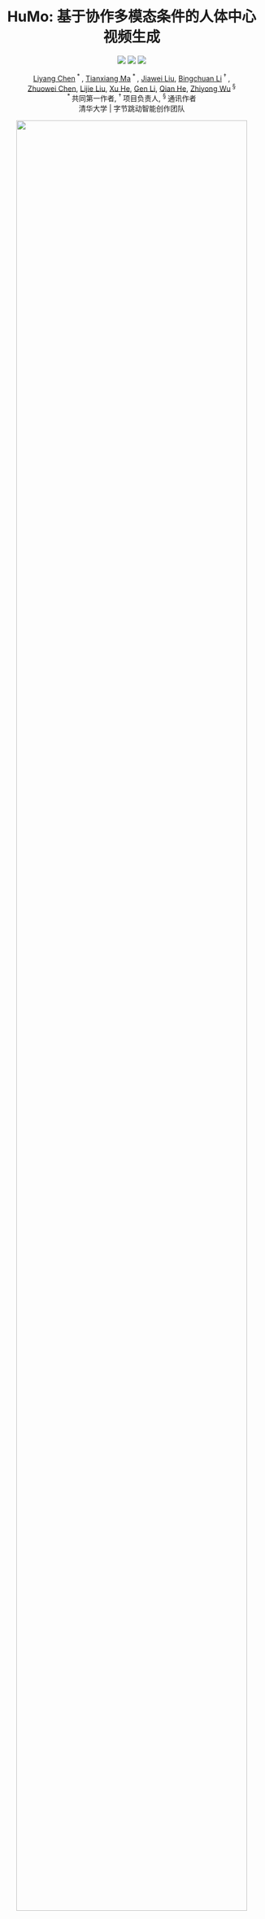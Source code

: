 <div align="center">
<h1> HuMo: 基于协作多模态条件的人体中心视频生成 </h1>

<a href="https://arxiv.org/abs/2509.08519"><img src="https://img.shields.io/badge/arXiv%20paper-2509.08519-b31b1b.svg"></a>
<a href="https://phantom-video.github.io/HuMo/"><img src="https://img.shields.io/badge/Project_page-More_visualizations-green"></a>
<a href="https://huggingface.co/bytedance-research/HuMo"><img src="https://img.shields.io/static/v1?label=%F0%9F%A4%97%20Hugging%20Face&message=Model&color=orange"></a>

[Liyang Chen](https://scholar.google.com/citations?user=jk6jWXgAAAAJ&hl)<sup> * </sup>, [Tianxiang Ma](https://tianxiangma.github.io/)<sup> * </sup>, [Jiawei Liu](https://scholar.google.com/citations?user=X21Fz-EAAAAJ), [Bingchuan Li](https://scholar.google.com/citations?user=ac5Se6QAAAAJ)<sup> &dagger; </sup>, <br>[Zhuowei Chen](https://scholar.google.com/citations?user=ow1jGJkAAAAJ), [Lijie Liu](https://liulj13.github.io/), [Xu He](https://scholar.google.com/citations?user=KMrFk2MAAAAJ&hl), [Gen Li](https://scholar.google.com/citations?user=wqA7EIoAAAAJ), [Qian He](https://scholar.google.com/citations?user=9rWWCgUAAAAJ), [Zhiyong Wu](https://scholar.google.com/citations?user=7Xl6KdkAAAAJ)<sup> § </sup><br>
<sup> * </sup>共同第一作者, <sup> &dagger; </sup>项目负责人, <sup> § </sup>通讯作者  
清华大学 | 字节跳动智能创作团队

</div>

<p align="center">
<img src="assets/teaser.png" width=95%>
<p>

## 🔥 最新动态

* HuMo最佳实践指南即将发布，敬请期待。
* 2025年9月16日：🔥🔥 我们发布了[1.7B权重](https://huggingface.co/bytedance-research/HuMo/tree/main/HuMo-1.7B)，可在32G GPU上8分钟内生成480P视频。虽然视觉质量比17B模型略低，但音视频同步效果几乎不受影响。
* 2025年9月13日：🔥🔥 17B模型已集成到[ComfyUI-Wan](https://github.com/kijai/ComfyUI-WanVideoWrapper)，可在NVIDIA 3090 GPU上运行。感谢[kijai](https://github.com/kijai)的更新！
* 2025年9月10日：🔥🔥 我们发布了[17B权重](https://huggingface.co/bytedance-research/HuMo/tree/main/HuMo-17B)和推理代码。
* 2025年9月9日：我们发布了**HuMo**的[项目主页](https://phantom-video.github.io/HuMo/)和[技术报告](https://arxiv.org/abs/2509.08519/)。

## ✨ 核心特性
HuMo是一个统一的、以人为中心的视频生成框架，旨在从多模态输入（包括文本、图像和音频）生成高质量、细粒度且可控的人体视频。它支持强大的文本提示跟随、一致的主体保持和同步的音频驱动动作。

> - **文本-图像视频生成** - 使用文本提示结合参考图像自定义角色外观、服装、妆容、道具和场景。
> - **文本-音频视频生成** - 仅从文本和音频输入生成音频同步视频，无需图像参考，实现更大的创作自由度。
> - **文本-图像-音频视频生成** - 通过结合文本、图像和音频指导实现更高级别的定制和控制。

## 📑 待办事项
- [x] 发布论文
- [x] HuMo-17B检查点
- [x] HuMo-1.7B检查点
- [x] 推理代码
  - [ ] 文本-图像输入
  - [x] 文本-音频输入
  - [x] 文本-图像-音频输入
- [x] 多GPU推理
- [ ] HuMo电影级生成最佳实践指南
- [ ] 生成***无面权游***演示的提示词
- [ ] 训练数据
## 科哥二改webui运行截图：
![image.png](https://codewithgpu-image-1310972338.cos.ap-beijing.myqcloud.com/212292-548949436-YmVQu1ZlQNX8lItItbgh.png)
![image.png](https://codewithgpu-image-1310972338.cos.ap-beijing.myqcloud.com/212292-967734830-cM2VzjUWtA6r3gXohgoK.png)
![image.png](https://codewithgpu-image-1310972338.cos.ap-beijing.myqcloud.com/212292-561023803-UrfrWQsLigXhUkGM0HBm.png)
![image.png](https://codewithgpu-image-1310972338.cos.ap-beijing.myqcloud.com/212292-707651691-KDeg2PPa0kqSYsiOFV4r.png)
![image.png](https://codewithgpu-image-1310972338.cos.ap-beijing.myqcloud.com/212292-672044115-o8K33GSDCIjDBC004gdz.png)
![image.png](https://codewithgpu-image-1310972338.cos.ap-beijing.myqcloud.com/212292-376963800-6EYZgSPaE3eHglSzcenB.png)

## ⚡️ 快速开始
### 本仓库安装环境：
```
(py310) root@ada2076d9480:/workspace/HuMo# nvcc -V
nvcc: NVIDIA (R) Cuda compiler driver
Copyright (c) 2005-2025 NVIDIA Corporation
Built on Wed_Jan_15_19:20:09_PST_2025
Cuda compilation tools, release 12.8, V12.8.61
Build cuda_12.8.r12.8/compiler.35404655_0
(py310) root@ada2076d9480:/workspace/HuMo# python -V
Python 3.10.16
```
### 安装环境【官方】
```
conda create -n humo python=3.11
conda activate humo
pip install torch==2.5.1 torchvision==0.20.1 torchaudio==2.5.1 --index-url https://download.pytorch.org/whl/cu124
pip install flash_attn==2.6.3
pip install -r requirements.txt
conda install -c conda-forge ffmpeg
```

### 模型准备
| 模型       | 下载链接                                                                                                                                           |    说明                      |
|--------------|---------------------------------------------------------------------------------------------------------------------------------------------------------|-------------------------------|
| HuMo-17B      | 🤗 [Huggingface](https://huggingface.co/bytedance-research/HuMo/tree/main/HuMo-17B)   | 支持480P和720P 
| HuMo-1.7B | 🤗 [Huggingface](https://huggingface.co/bytedance-research/HuMo/tree/main/HuMo-1.7B) | 32G GPU轻量版
| Wan-2.1 | 🤗 [Huggingface](https://huggingface.co/Wan-AI/Wan2.1-T2V-1.3B) | VAE和文本编码器
| Whisper-large-v3 |      🤗 [Huggingface](https://huggingface.co/openai/whisper-large-v3)          | 音频编码器
| Audio separator |      🤗 [Huggingface](https://huggingface.co/huangjackson/Kim_Vocal_2)          | 去除背景噪音（可选）

使用huggingface-cli下载模型：
``` sh
huggingface-cli download Wan-AI/Wan2.1-T2V-1.3B --local-dir ./weights/Wan2.1-T2V-1.3B
huggingface-cli download bytedance-research/HuMo --local-dir ./weights/HuMo
huggingface-cli download openai/whisper-large-v3 --local-dir ./weights/whisper-large-v3
huggingface-cli download huangjackson/Kim_Vocal_2 --local-dir ./weights/audio_separator
```

### 运行多模态条件视频生成

我们的模型兼容480P和720P分辨率。720P推理将获得更好的质量。
> 一些建议
> - 请按照[test_case.json](./examples/test_case.json)中的描述准备您的文本、参考图像和音频。
> - 我们使用FSDP + 序列并行支持多GPU推理。
> - 模型在25 FPS的97帧视频上训练。生成超过97帧的视频可能会降低性能。我们将提供用于更长生成的新检查点。

#### 配置HuMo

可以通过修改[generate.yaml](humo/configs/inference/generate.yaml)配置文件来自定义HuMo的行为和输出。
以下参数控制生成长度、视频分辨率以及文本、图像和音频输入的平衡：

```yaml
generation:
  frames: <int>                 # 生成视频的帧数
  scale_a: <float>              # 音频指导强度。越高 = 音频运动同步越好
  scale_t: <float>              # 文本指导强度。越高 = 更好地遵循文本提示
  mode: "TA"                    # 输入模式："TA"表示文本+音频；"TIA"表示文本+图像+音频
  height: 720                   # 视频高度（例如720或480）
  width: 1280                   # 视频宽度（例如1280或832）

dit:
  sp_size: <int>                # 序列并行大小。设置为使用的GPU数量

diffusion:
  timesteps:
    sampling:
      steps: 50                 # 去噪步数。较低（30-40） = 更快生成
```

#### 1. 文本-音频输入

``` sh
bash scripts/infer_ta.sh  # 使用17B模型推理
bash scripts/infer_ta_1_7B.sh  # 使用1.7B模型推理
```

#### 2. 文本-图像-音频输入

``` sh
bash scripts/infer_tia.sh  # 使用17B模型推理
bash scripts/infer_tia_1_7B.sh  # 使用1.7B模型推理
```
## webui 运行方式
``` sh
bash start_app.sh
```


## 致谢
我们的工作建立在并受到几个优秀开源项目的极大启发，包括[Phantom](https://github.com/Phantom-video/Phantom)、[SeedVR](https://github.com/IceClear/SeedVR?tab=readme-ov-file)、[MEMO](https://github.com/memoavatar/memo)、[Hallo3](https://github.com/fudan-generative-vision/hallo3)、[OpenHumanVid](https://github.com/fudan-generative-vision/OpenHumanVid)、[OpenS2V-Nexus](https://github.com/PKU-YuanGroup/OpenS2V-Nexus)、[ConsisID](https://github.com/PKU-YuanGroup/ConsisID)和[Whisper](https://github.com/openai/whisper)。我们衷心感谢这些项目的作者和贡献者慷慨分享他们优秀的代码和想法。

## ⭐ 引用

如果HuMo对您有帮助，请帮助为仓库点⭐。

如果您认为这个项目对您的研究有用，请考虑引用我们的[论文](https://arxiv.org/abs/2509.08519)。

### BibTeX
```bibtex
@misc{chen2025humo,
      title={HuMo: Human-Centric Video Generation via Collaborative Multi-Modal Conditioning}, 
      author={Liyang Chen and Tianxiang Ma and Jiawei Liu and Bingchuan Li and Zhuowei Chen and Lijie Liu and Xu He and Gen Li and Qian He and Zhiyong Wu},
      year={2025},
      eprint={2509.08519},
      archivePrefix={arXiv},
      primaryClass={cs.CV},
      url={https://arxiv.org/abs/2509.08519}, 
}
```

## 📧 联系方式

如果您对这个开源项目有任何意见或问题，请提出新的issue或联系[Liyang Chen](https://leoniuschen.github.io/)和[Tianxiang Ma](https://tianxiangma.github.io/)。
